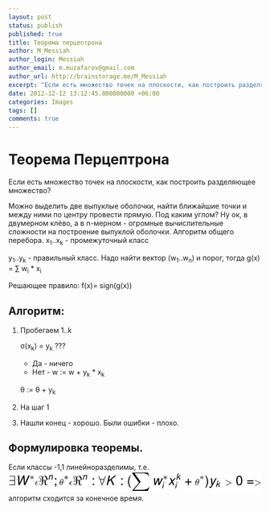 ```yaml
---
layout: post
status: publish
published: true
title: Теорема перцептрона
author: M_Messiah
author_login: Messiah
author_email: m.muzafarov@gmail.com
author_url: http://brainstorage.me/M_Messiah
excerpt: "Если есть множество точек на плоскости, как построить разделяющее множество?"
date: 2012-12-12 13:12:45.000000000 +06:00
categories: Images
tags: []
comments: true
---
```


# Теорема Перцептрона #

Если есть множество точек на плоскости, как построить разделяющее множество?

Можно выделить две выпуклые оболочки, найти ближайшие точки и между ними по центру провести прямую. Под каким углом?
Ну ок, в двумерном клёво, а в n-мерном - огромные вычислительные сложности на построение выпуклой оболочки.
Алгоритм общего перебора.
x<sub>1</sub>..x<sub>k</sub> - промежуточный класс

y<sub>1</sub>..y<sub>k</sub> - правильный класс.
Надо найти вектор (w<sub>1</sub>..w<sub>n</sub>) и порог, тогда g(x) = &sum; w<sub>i</sub> * x<sub>i</sub>

Решающее правило: f(x)= sign(g(x))

## Алгоритм: ##

1.	Пробегаем 1..k

	&sigma;(x<sub>k</sub>) = y<sub>k</sub> ???
	+	Да - ничего
	+	Нет - w := w + y<sub>k</sub> * x<sub>k</sub>

	&theta; := &theta; + y<sub>k</sub>
2.	На шаг 1
3.	Нашли конец - хорошо. Были ошибки - плохо.

## Формулировка теоремы. ##
Если классы -1,1 линейноразделимы, т.е. ![linear divide](/img/linear_divide.svg) алгоритм сходится за конечное время.
